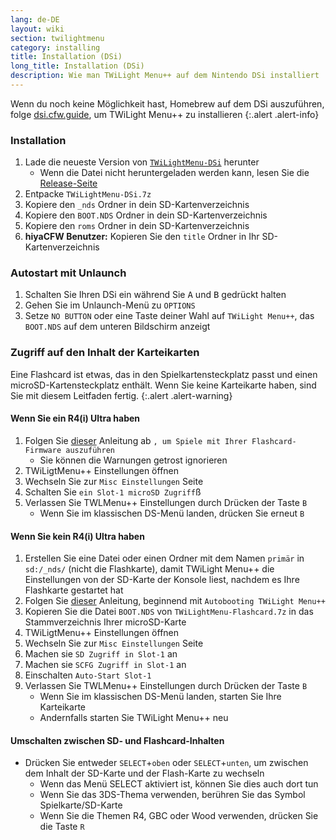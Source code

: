 ```yaml
---
lang: de-DE
layout: wiki
section: twilightmenu
category: installing
title: Installation (DSi)
long_title: Installation (DSi)
description: Wie man TWiLight Menu++ auf dem Nintendo DSi installiert
---
```


Wenn du noch keine Möglichkeit hast, Homebrew auf dem DSi auszuführen, folge [dsi.cfw.guide](https://dsi.cfw.guide), um TWiLight Menu++ zu installieren
{:.alert .alert-info}

### Installation
1. Lade die neueste Version von [`TWiLightMenu-DSi`](https://github.com/DS-Homebrew/TWiLightMenu/releases/latest/download/TWiLightMenu-DSi.7z) herunter
    - Wenn die Datei nicht heruntergeladen werden kann, lesen Sie die [Release-Seite](https://github.com/DS-Homebrew/TWiLightMenu/releases/latest)
1. Entpacke `TWiLightMenu-DSi.7z`
1. Kopiere den `_nds` Ordner in dein SD-Kartenverzeichnis
1. Kopiere den `BOOT.NDS` Ordner in dein SD-Kartenverzeichnis
1. Kopiere den `roms` Ordner in dein SD-Kartenverzeichnis
1. **hiyaCFW Benutzer:** Kopieren Sie den `title` Ordner in Ihr SD-Kartenverzeichnis

### Autostart mit Unlaunch
1. Schalten Sie Ihren DSi ein während Sie <kbd class="face">A</kbd> und <kbd class="face">B</kbd> gedrückt halten
1. Gehen Sie im Unlaunch-Menü zu `OPTIONS`
1. Setze `NO BUTTON` oder eine Taste deiner Wahl auf `TWiLight Menu++`, das `BOOT.NDS` auf dem unteren Bildschirm anzeigt

### Zugriff auf den Inhalt der Karteikarten

Eine Flashcard ist etwas, das in den Spielkartensteckplatz passt und einen microSD-Kartensteckplatz enthält. Wenn Sie keine Karteikarte haben, sind Sie mit diesem Leitfaden fertig.
{:.alert .alert-warning}

#### Wenn Sie ein R4(i) Ultra haben

1. Folgen Sie [dieser](installing-flashcard) Anleitung ab `, um Spiele mit Ihrer Flashcard-Firmware auszuführen`
    - Sie können die Warnungen getrost ignorieren
1. TWiLigtMenu++ Einstellungen öffnen
1. Wechseln Sie zur `Misc Einstellungen` Seite
1. Schalten Sie `ein Slot-1 microSD Zugriff`ß
1. Verlassen Sie TWLMenu++ Einstellungen durch Drücken der Taste `B`
    - Wenn Sie im klassischen DS-Menü landen, drücken Sie erneut `B`

#### Wenn Sie kein R4(i) Ultra haben

1. Erstellen Sie eine Datei oder einen Ordner mit dem Namen `primär` in `sd:/_nds/` (nicht die Flashkarte), damit TWiLight Menu++ die Einstellungen von der SD-Karte der Konsole liest, nachdem es Ihre Flashkarte gestartet hat
1. Folgen Sie [dieser](installing-flashcard) Anleitung, beginnend mit `Autobooting TWiLight Menu++`
1. Kopieren Sie die Datei `BOOT.NDS` von `TWiLightMenu-Flashcard.7z` in das Stammverzeichnis Ihrer microSD-Karte
1. TWiLigtMenu++ Einstellungen öffnen
1. Wechseln Sie zur `Misc Einstellungen` Seite
1. Machen sie `SD Zugriff in Slot-1` an
1. Machen sie `SCFG Zugriff in Slot-1` an
1. Einschalten `Auto-Start Slot-1`
1. Verlassen Sie TWLMenu++ Einstellungen durch Drücken der Taste `B`
    - Wenn Sie im klassischen DS-Menü landen, starten Sie Ihre Karteikarte
    - Andernfalls starten Sie TWiLight Menu++ neu

#### Umschalten zwischen SD- und Flashcard-Inhalten
- Drücken Sie entweder `SELECT`+`oben` oder `SELECT`+`unten`, um zwischen dem Inhalt der SD-Karte und der Flash-Karte zu wechseln
    - Wenn das Menü SELECT aktiviert ist, können Sie dies auch dort tun
    - Wenn Sie das 3DS-Thema verwenden, berühren Sie das Symbol Spielkarte/SD-Karte
    - Wenn Sie die Themen R4, GBC oder Wood verwenden, drücken Sie die Taste `R`
